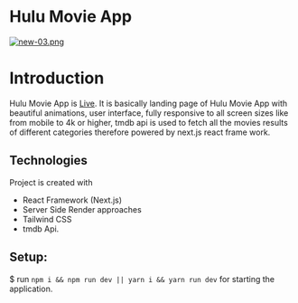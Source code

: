 
# Hulu Movie App

[![new-03.png](https://i.postimg.cc/mD4fKzNn/new-03.png)](https://postimg.cc/VSKVCNh9)

# Introduction
Hulu Movie App is [Live](https://enjoyhulu.vercel.app).
It is basically landing page of Hulu Movie App with beautiful animations, user interface, fully responsive to all screen sizes like from mobile to 4k or higher, tmdb api is used to fetch all the movies results of different categories therefore powered by next.js react frame work.

## Technologies
Project is created with 
* React Framework (Next.js) 
* Server Side Render approaches
* Tailwind CSS 
* tmdb Api.

## Setup:
$ run `npm i && npm run dev || yarn i && yarn run dev` for starting the application.

